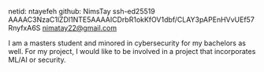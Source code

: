 netid: ntayefeh
github: NimsTay
ssh-ed25519 AAAAC3NzaC1lZDI1NTE5AAAAICDrbR1okKfOV1dbf/CLAY3pAPEnHVvUEf57RnyfxA6S nimatay22@gmail.com

I am a masters student and minored in cybersecurity for my bachelors as well. For my project, I would like to be involved in a project that incorporates ML/AI or security.
